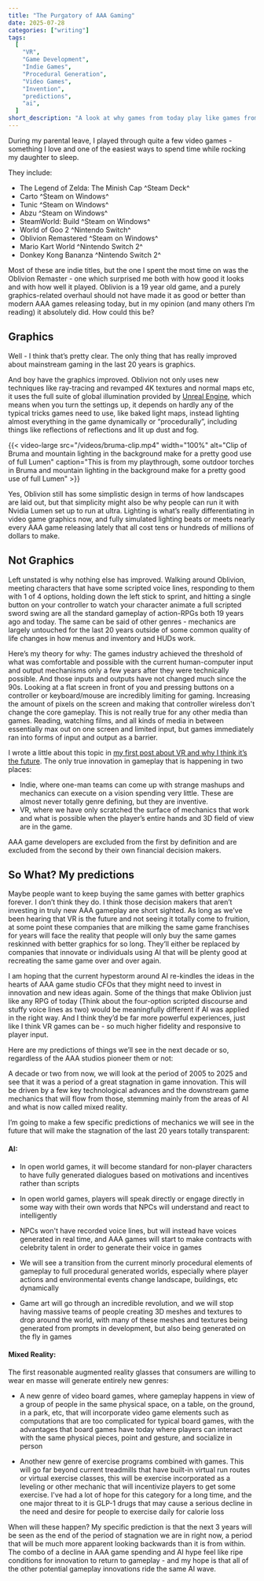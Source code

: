 ```yaml
---
title: "The Purgatory of AAA Gaming"
date: 2025-07-28
categories: ["writing"]
tags:
  [
    "VR",
    "Game Development",
    "Indie Games",
    "Procedural Generation",
    "Video Games",
    "Invention",
    "predictions",
    "ai",
  ]
short_description: "A look at why games from today play like games from 20 years ago"
---
```


During my parental leave, I played through quite a few video games - something I love and one of the easiest ways to spend time while rocking my daughter to sleep.

 <!--more-->

They include:

- The Legend of Zelda: The Minish Cap ^Steam Deck^
- Carto ^Steam on Windows^
- Tunic ^Steam on Windows^
- Abzu ^Steam on Windows^
- SteamWorld: Build ^Steam on Windows^
- World of Goo 2 ^Nintendo Switch^
- Oblivion Remastered ^Steam on Windows^
- Mario Kart World ^Nintendo Switch 2^
- Donkey Kong Bananza ^Nintendo Switch 2^

Most of these are indie titles, but the one I spent the most time on was the Oblivion Remaster - one which surprised me both with how good it looks and with how well it played. Oblivion is a 19 year old game, and a purely graphics-related overhaul should not have made it as good or better than modern AAA games releasing today, but in my opinion (and many others I’m reading) it absolutely did. How could this be?

## Graphics

Well - I think that’s pretty clear. The only thing that has really improved about mainstream gaming in the last 20 years is graphics.

And boy have the graphics improved. Oblivion not only uses new techniques like ray-tracing and revamped 4K textures and normal maps etc, it uses the full suite of global illumination provided by [Unreal Engine](https://dev.epicgames.com/documentation/en-us/unreal-engine/lumen-global-illumination-and-reflections-in-unreal-engine), which means when you turn the settings up, it depends on hardly any of the typical tricks games need to use, like baked light maps, instead lighting almost everything in the game dynamically or “procedurally”, including things like reflections of reflections and lit up dust and fog.

{{< video-large src="/videos/bruma-clip.mp4" width="100%" alt="Clip of Bruma and mountain lighting in the background make for a pretty good use of full Lumen" caption="This is from my playthrough, some outdoor torches in Bruma and mountain lighting in the background make for a pretty good use of full Lumen" >}}

Yes, Oblivion still has some simplistic design in terms of how landscapes are laid out, but that simplicity might also be why people can run it with Nvidia Lumen set up to run at ultra. Lighting is what’s really differentiating in video game graphics now, and fully simulated lighting beats or meets nearly every AAA game releasing lately that all cost tens or hundreds of millions of dollars to make.

## Not Graphics

Left unstated is why nothing else has improved. Walking around Oblivion, meeting characters that have some scripted voice lines, responding to them with 1 of 4 options, holding down the left stick to sprint, and hitting a single button on your controller to watch your character animate a full scripted sword swing are all the standard gameplay of action-RPGs both 19 years ago and today. The same can be said of other genres - mechanics are largely untouched for the last 20 years outside of some common quality of life changes in how menus and inventory and HUDs work.

Here’s my theory for why: The games industry achieved the threshold of what was comfortable and possible with the current human-computer input and output mechanisms only a few years after they were technically possible. And those inputs and outputs have not changed much since the 90s. Looking at a flat screen in front of you and pressing buttons on a controller or keyboard/mouse are incredibly limiting for gaming. Increasing the amount of pixels on the screen and making that controller wireless don't change the core gameplay. This is not really true for any other media than games. Reading, watching films, and all kinds of media in between essentially max out on one screen and limited input, but games immediately ran into forms of input and output as a barrier.

I wrote a little about this topic in [my first post about VR and why I think it’s the future](/social-media-is-antisocial). The only true innovation in gameplay that is happening in two places:

- Indie, where one-man teams can come up with strange mashups and mechanics can execute on a vision spending very little. These are almost never totally genre defining, but they are inventive.
- VR, where we have only scratched the surface of mechanics that work and what is possible when the player’s entire hands and 3D field of view are in the game.

AAA game developers are excluded from the first by definition and are excluded from the second by their own financial decision makers.

## So What? My predictions

Maybe people want to keep buying the same games with better graphics forever. I don’t think they do. I think those decision makers that aren’t investing in truly new AAA gameplay are short sighted. As long as we’ve been hearing that VR is the future and not seeing it totally come to fruition, at some point these companies that are milking the same game franchises for years will face the reality that people will only buy the same games reskinned with better graphics for so long. They’ll either be replaced by companies that innovate or individuals using AI that will be plenty good at recreating the same game over and over again.

I am hoping that the current hypestorm around AI re-kindles the ideas in the hearts of AAA game studio CFOs that they might need to invest in innovation and new ideas again. Some of the things that make Oblivion just like any RPG of today (Think about the four-option scripted discourse and stuffy voice lines as two) would be meaningfully different if AI was applied in the right way. And I think they’d be far more powerful experiences, just like I think VR games can be - so much higher fidelity and responsive to player input.

Here are my predictions of things we’ll see in the next decade or so, regardless of the AAA studios pioneer them or not:

A decade or two from now, we will look at the period of 2005 to 2025 and see that it was a period of a great stagnation in game innovation. This will be driven by a few key technological advances and the downstream game mechanics that will flow from those, stemming mainly from the areas of AI and what is now called mixed reality.

I’m going to make a few specific predictions of mechanics we will see in the future that will make the stagnation of the last 20 years totally transparent:

#### AI:

- In open world games, it will become standard for non-player characters to have fully generated dialogues based on motivations and incentives rather than scripts

- In open world games, players will speak directly or engage directly in some way with their own words that NPCs will understand and react to intelligently

- NPCs won't have recorded voice lines, but will instead have voices generated in real time, and AAA games will start to make contracts with celebrity talent in order to generate their voice in games

- We will see a transition from the current minorly procedural elements of gameplay to full procedural generated worlds, especially where player actions and environmental events change landscape, buildings, etc dynamically

- Game art will go through an incredible revolution, and we will stop having massive teams of people creating 3D meshes and textures to drop around the world, with many of these meshes and textures being generated from prompts in development, but also being generated on the fly in games

#### Mixed Reality:

The first reasonable augmented reality glasses that consumers are willing to wear en masse will generate entirely new genres:

- A new genre of video board games, where gameplay happens in view of a group of people in the same physical space, on a table, on the ground, in a park, etc, that will incorporate video game elements such as computations that are too complicated for typical board games, with the advantages that board games have today where players can interact with the same physical pieces, point and gesture, and socialize in person

- Another new genre of exercise programs combined with games. This will go far beyond current treadmills that have built-in virtual run routes or virtual exercise classes, this will be exercise incorporated as a leveling or other mechanic that will incentivize players to get some exercise. I've had a lot of hope for this category for a long time, and the one major threat to it is GLP-1 drugs that may cause a serious decline in the need and desire for people to exercise daily for calorie loss

When will these happen? My specific prediction is that the next 3 years will be seen as the end of the period of stagnation we are in right now, a period that will be much more apparent looking backwards than it is from within. The combo of a decline in AAA game spending and AI hype feel like ripe conditions for innovation to return to gameplay - and my hope is that all of the other potential gameplay innovations ride the same AI wave.
